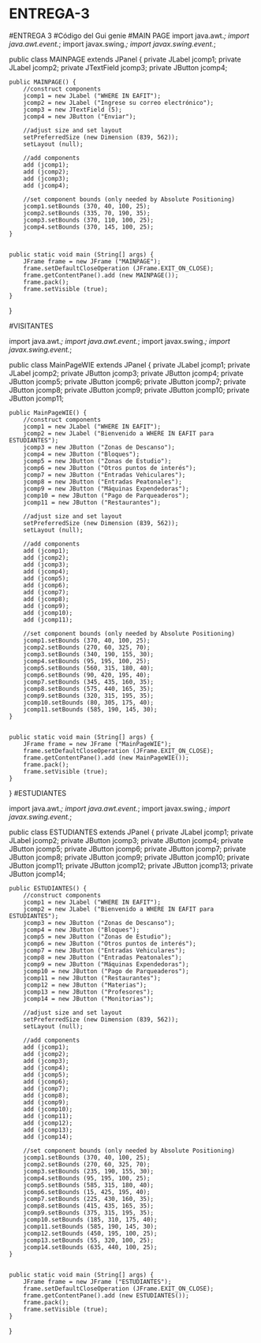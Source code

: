 # ENTREGA-3
#ENTREGA 3
#Código del Gui genie
#MAIN PAGE
import java.awt.*;
import java.awt.event.*;
import javax.swing.*;
import javax.swing.event.*;

public class MAINPAGE extends JPanel {
    private JLabel jcomp1;
    private JLabel jcomp2;
    private JTextField jcomp3;
    private JButton jcomp4;

    public MAINPAGE() {
        //construct components
        jcomp1 = new JLabel ("WHERE IN EAFIT");
        jcomp2 = new JLabel ("Ingrese su correo electrónico");
        jcomp3 = new JTextField (5);
        jcomp4 = new JButton ("Enviar");

        //adjust size and set layout
        setPreferredSize (new Dimension (839, 562));
        setLayout (null);

        //add components
        add (jcomp1);
        add (jcomp2);
        add (jcomp3);
        add (jcomp4);

        //set component bounds (only needed by Absolute Positioning)
        jcomp1.setBounds (370, 40, 100, 25);
        jcomp2.setBounds (335, 70, 190, 35);
        jcomp3.setBounds (370, 110, 100, 25);
        jcomp4.setBounds (370, 145, 100, 25);
    }


    public static void main (String[] args) {
        JFrame frame = new JFrame ("MAINPAGE");
        frame.setDefaultCloseOperation (JFrame.EXIT_ON_CLOSE);
        frame.getContentPane().add (new MAINPAGE());
        frame.pack();
        frame.setVisible (true);
    }
}

#VISITANTES

import java.awt.*;
import java.awt.event.*;
import javax.swing.*;
import javax.swing.event.*;

public class MainPageWIE extends JPanel {
    private JLabel jcomp1;
    private JLabel jcomp2;
    private JButton jcomp3;
    private JButton jcomp4;
    private JButton jcomp5;
    private JButton jcomp6;
    private JButton jcomp7;
    private JButton jcomp8;
    private JButton jcomp9;
    private JButton jcomp10;
    private JButton jcomp11;

    public MainPageWIE() {
        //construct components
        jcomp1 = new JLabel ("WHERE IN EAFIT");
        jcomp2 = new JLabel ("Bienvenido a WHERE IN EAFIT para ESTUDIANTES");
        jcomp3 = new JButton ("Zonas de Descanso");
        jcomp4 = new JButton ("Bloques");
        jcomp5 = new JButton ("Zonas de Estudio");
        jcomp6 = new JButton ("Otros puntos de interés");
        jcomp7 = new JButton ("Entradas Vehiculares");
        jcomp8 = new JButton ("Entradas Peatonales");
        jcomp9 = new JButton ("Máquinas Expendedoras");
        jcomp10 = new JButton ("Pago de Parqueaderos");
        jcomp11 = new JButton ("Restaurantes");

        //adjust size and set layout
        setPreferredSize (new Dimension (839, 562));
        setLayout (null);

        //add components
        add (jcomp1);
        add (jcomp2);
        add (jcomp3);
        add (jcomp4);
        add (jcomp5);
        add (jcomp6);
        add (jcomp7);
        add (jcomp8);
        add (jcomp9);
        add (jcomp10);
        add (jcomp11);

        //set component bounds (only needed by Absolute Positioning)
        jcomp1.setBounds (370, 40, 100, 25);
        jcomp2.setBounds (270, 60, 325, 70);
        jcomp3.setBounds (340, 190, 155, 30);
        jcomp4.setBounds (95, 195, 100, 25);
        jcomp5.setBounds (560, 315, 180, 40);
        jcomp6.setBounds (90, 420, 195, 40);
        jcomp7.setBounds (345, 435, 160, 35);
        jcomp8.setBounds (575, 440, 165, 35);
        jcomp9.setBounds (320, 315, 195, 35);
        jcomp10.setBounds (80, 305, 175, 40);
        jcomp11.setBounds (585, 190, 145, 30);
    }


    public static void main (String[] args) {
        JFrame frame = new JFrame ("MainPageWIE");
        frame.setDefaultCloseOperation (JFrame.EXIT_ON_CLOSE);
        frame.getContentPane().add (new MainPageWIE());
        frame.pack();
        frame.setVisible (true);
    }
}
#ESTUDIANTES

import java.awt.*;
import java.awt.event.*;
import javax.swing.*;
import javax.swing.event.*;

public class ESTUDIANTES extends JPanel {
    private JLabel jcomp1;
    private JLabel jcomp2;
    private JButton jcomp3;
    private JButton jcomp4;
    private JButton jcomp5;
    private JButton jcomp6;
    private JButton jcomp7;
    private JButton jcomp8;
    private JButton jcomp9;
    private JButton jcomp10;
    private JButton jcomp11;
    private JButton jcomp12;
    private JButton jcomp13;
    private JButton jcomp14;

    public ESTUDIANTES() {
        //construct components
        jcomp1 = new JLabel ("WHERE IN EAFIT");
        jcomp2 = new JLabel ("Bienvenido a WHERE IN EAFIT para ESTUDIANTES");
        jcomp3 = new JButton ("Zonas de Descanso");
        jcomp4 = new JButton ("Bloques");
        jcomp5 = new JButton ("Zonas de Estudio");
        jcomp6 = new JButton ("Otros puntos de interés");
        jcomp7 = new JButton ("Entradas Vehiculares");
        jcomp8 = new JButton ("Entradas Peatonales");
        jcomp9 = new JButton ("Máquinas Expendedoras");
        jcomp10 = new JButton ("Pago de Parqueaderos");
        jcomp11 = new JButton ("Restaurantes");
        jcomp12 = new JButton ("Materias");
        jcomp13 = new JButton ("Profesores");
        jcomp14 = new JButton ("Monitorias");

        //adjust size and set layout
        setPreferredSize (new Dimension (839, 562));
        setLayout (null);

        //add components
        add (jcomp1);
        add (jcomp2);
        add (jcomp3);
        add (jcomp4);
        add (jcomp5);
        add (jcomp6);
        add (jcomp7);
        add (jcomp8);
        add (jcomp9);
        add (jcomp10);
        add (jcomp11);
        add (jcomp12);
        add (jcomp13);
        add (jcomp14);

        //set component bounds (only needed by Absolute Positioning)
        jcomp1.setBounds (370, 40, 100, 25);
        jcomp2.setBounds (270, 60, 325, 70);
        jcomp3.setBounds (235, 190, 155, 30);
        jcomp4.setBounds (95, 195, 100, 25);
        jcomp5.setBounds (585, 315, 180, 40);
        jcomp6.setBounds (15, 425, 195, 40);
        jcomp7.setBounds (225, 430, 160, 35);
        jcomp8.setBounds (415, 435, 165, 35);
        jcomp9.setBounds (375, 315, 195, 35);
        jcomp10.setBounds (185, 310, 175, 40);
        jcomp11.setBounds (585, 190, 145, 30);
        jcomp12.setBounds (450, 195, 100, 25);
        jcomp13.setBounds (55, 320, 100, 25);
        jcomp14.setBounds (635, 440, 100, 25);
    }


    public static void main (String[] args) {
        JFrame frame = new JFrame ("ESTUDIANTES");
        frame.setDefaultCloseOperation (JFrame.EXIT_ON_CLOSE);
        frame.getContentPane().add (new ESTUDIANTES());
        frame.pack();
        frame.setVisible (true);
    }
}
